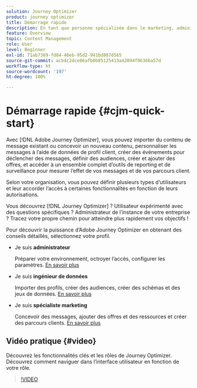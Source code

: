 ```yaml
---
solution: Journey Optimizer
product: journey optimizer
title: Démarrage rapide
description: En tant que personne spécialisée dans le marketing, administrateur ou administratrice ou ingénieur ou ingénieure de données, découvrez la puissance d’Adobe Journey Optimizer et bénéficiez de conseils pas à pas.
feature: Overview
topic: Content Management
role: User
level: Beginner
exl-id: 71ab7369-fd84-46eb-95d2-941bd887d565
source-git-commit: acb4c2dce86afb0b85125413a42094f96366a57d
workflow-type: ht
source-wordcount: '197'
ht-degree: 100%

---
```


# Démarrage rapide {#cjm-quick-start}

Avec [!DNL Adobe Journey Optimizer], vous pouvez importer du contenu de message existant ou concevoir un nouveau contenu, personnaliser les messages à l’aide de données de profil client, créer des événements pour déclencher des messages, définir des audiences, créer et ajouter des offres, et accéder à un ensemble complet d’outils de reporting et de surveillance pour mesurer l’effet de vos messages et de vos parcours client.

Selon votre organisation, vous pouvez définir plusieurs types d’utilisateurs et leur accorder l’accès à certaines fonctionnalités en fonction de leurs autorisations.

Vous découvrez [!DNL Journey Optimizer] ? Utilisateur expérimenté avec des questions spécifiques ? Administrateur de l’instance de votre entreprise ? Tracez votre propre chemin pour atteindre plus rapidement vos objectifs !

Pour découvrir la puissance d’Adobe Journey Optimizer en obtenant des conseils détaillés, sélectionnez votre profil. 

* Je suis **administrateur**

  Préparer votre environnement, octroyer l’accès, configurer les paramètres. [En savoir plus](path/administrator.md)

* Je suis **ingénieur de données**

  Importer des profils, créer des audiences, créer des schémas et des jeux de données. [En savoir plus](path/data-engineer.md)

* Je suis **spécialiste marketing**

  Concevoir des messages, ajouter des offres et des ressources et créer des parcours clients. [En savoir plus](path/marketer.md)

## Vidéo pratique {#video}

Découvrez les fonctionnalités clés et les rôles de Journey Optimizer. Découvrez comment naviguer dans l’interface utilisateur en fonction de votre rôle.

>[!VIDEO](https://video.tv.adobe.com/v/3424995?quality=12)
